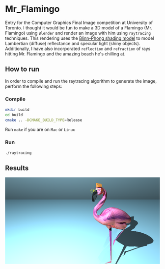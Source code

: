 # Mr_Flamingo

Entry for the Computer Graphics Final Image competition at University of Toronto. I thought it would be fun to make a 3D model of a Flamingo (Mr. Flamingo) using `Blender` and render an image with him using `raytracing` techniques. This rendering uses the [Blinn-Phong shading model](https://en.wikipedia.org/wiki/Blinn–Phong_reflection_model) to model Lambertian (diffuse) reflectance and specular light (shiny objects). Additionally, I have also incorporated `reflection` and `refraction` of rays hitting Mr. Flamingo and the amazing beach he's chilling at.

## How to run

In order to compile and run the raytracing algorithm to generate the image, perform the following steps:

### Compile

```BASH
mkdir build
cd build
cmake .. -DCMAKE_BUILD_TYPE=Release
```

Run `make` if you are on `Mac` or `Linux`

### Run

```BASH
./raytracing
```

## Results

![flamingo](./flamingo.png)